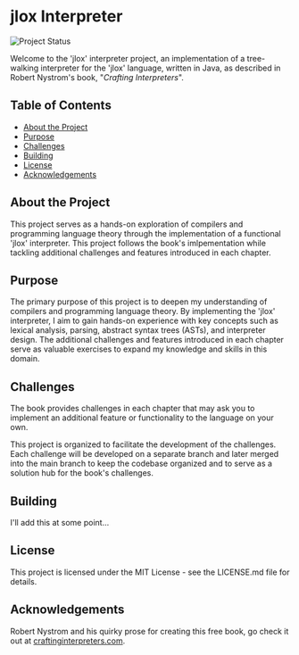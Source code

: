 # jlox Interpreter

![Project Status](https://img.shields.io/badge/status-in%20progress-yellow)

Welcome to the 'jlox' interpreter project, an implementation of a tree-walking interpreter for the 'jlox' language, written in Java, as described in Robert Nystrom's book, "*Crafting Interpreters*". 

## Table of Contents

- [About the Project](#about-the-project)
- [Purpose](#purpose)
- [Challenges](#challenges)
- [Building](#building)
- [License](#license)
- [Acknowledgements](#acknowledgements)


## About the Project

This project serves as a hands-on exploration of compilers and programming language theory through the implementation of a functional 'jlox' interpreter. This project follows the book's imlpementation while tackling additional challenges and features introduced in each chapter.

## Purpose
The primary purpose of this project is to deepen my understanding of compilers and programming language theory. By implementing the 'jlox' interpreter, I aim to gain hands-on experience with key concepts such as lexical analysis, parsing, abstract syntax trees (ASTs), and interpreter design. The additional challenges and features introduced in each chapter serve as valuable exercises to expand my knowledge and skills in this domain.
   
## Challenges
The book provides challenges in each chapter that may ask you to implement an additional feature or functionality to the language on your own.

This project is organized to facilitate the development of the challenges. Each challenge will be developed on a separate branch and later merged into the main branch to keep the codebase organized and to serve as a solution hub for the book's challenges.

## Building
I'll add this at some point...

## License
This project is licensed under the MIT License - see the LICENSE.md file for details.

## Acknowledgements

Robert Nystrom and his quirky prose for creating this free book, go check it out at [craftinginterpreters.com](https://craftiginterpreters.com).
    
